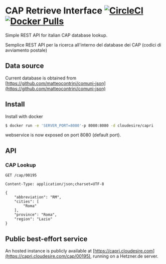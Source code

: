 # CAP Retrieve Interface [![CircleCI](https://circleci.com/gh/ClouDesire/capri.svg?style=svg)](https://circleci.com/gh/ClouDesire/capri) [![Docker Pulls](https://img.shields.io/docker/pulls/cloudesire/capri.svg?style=plastic)](https://hub.docker.com/r/cloudesire/capri/)

Simple REST API for italian CAP database lookup.

Semplice REST API per la ricerca all'interno del database dei CAP (codici di avviamento postale)

## Data source

Current database is obtained from [https://github.com/matteocontrini/comuni-json](https://github.com/matteocontrini/comuni-json)

## Install

Install with docker

```sh
$ docker run -e 'SERVER_PORT=8080'-p 8080:8080 -d cloudesire/capri
```

webservice is now exposed on port 8080 (default port).

## API

### CAP Lookup

```
GET /cap/00195

Content-Type: application/json;charset=UTF-8

{
    "abbreviation": "RM", 
    "cities": [
        "Roma"
    ], 
    "province": "Roma", 
    "region": "Lazio"
}

```

## Public best-effort service

An hosted instance is publicly available at [https://capri.cloudesire.com](https://capri.cloudesire.com/cap/00195), running on a Hetzner.de server.
